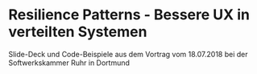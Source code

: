 # Resilience Patterns - Bessere UX in verteilten Systemen

Slide-Deck und Code-Beispiele aus dem Vortrag vom 18.07.2018 bei der Softwerkskammer Ruhr in Dortmund